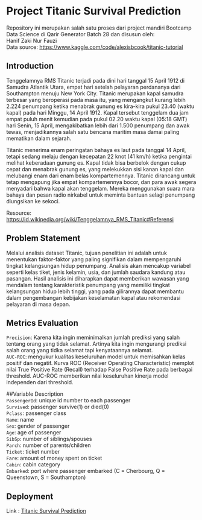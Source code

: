 # Project Titanic Survival Prediction
Repository ini merupakan salah satu proses dari project mandiri Bootcamp Data Science di Qarir Generator Batch 28 dan disusun oleh:<br>
Hanif Zaki Nur Fauzi<br>
Data source: https://www.kaggle.com/code/alexisbcook/titanic-tutorial

## Introduction
Tenggelamnya RMS Titanic terjadi pada dini hari tanggal 15 April 1912 di Samudra Atlantik Utara, empat hari setelah pelayaran perdananya dari Southampton menuju New York City. Titanic merupakan kapal samudra terbesar yang beroperasi pada masa itu, yang mengangkut kurang lebih 2.224 penumpang ketika menabrak gunung es kira-kira pukul 23.40 (waktu kapal) pada hari Minggu, 14 April 1912. Kapal tersebut tenggelam dua jam empat puluh menit kemudian pada pukul 02.20 waktu kapal (05:18 GMT) hari Senin, 15 April, mengakibatkan lebih dari 1.500 penumpang dan awak tewas, menjadikannya salah satu bencana maritim masa damai paling mematikan dalam sejarah.

Titanic menerima enam peringatan bahaya es laut pada tanggal 14 April, tetapi sedang melaju dengan kecepatan 22 knot (41 km/h) ketika pengintai melihat keberadaan gunung es. Kapal tidak bisa berbelok dengan cukup cepat dan menabrak gunung es, yang melekukkan sisi kanan kapal dan melubangi enam dari enam belas kompartemennya. Titanic dirancang untuk tetap mengapung jika empat kompartemennya bocor, dan para awak segera menyadari bahwa kapal akan tenggelam. Mereka menggunakan suara mara bahaya dan pesan radio nirkabel untuk meminta bantuan selagi penumpang diungsikan ke sekoci.

Resource: https://id.wikipedia.org/wiki/Tenggelamnya_RMS_Titanic#Referensi

## Problem Statement
Melalui analisis dataset Titanic, tujuan penelitian ini adalah untuk menentukan faktor-faktor yang paling signifikan dalam mempengaruhi tingkat kelangsungan hidup penumpang. Analisis akan mencakup variabel seperti kelas tiket, jenis kelamin, usia, dan jumlah saudara kandung atau pasangan. Hasil analisis ini diharapkan dapat memberikan wawasan yang mendalam tentang karakteristik penumpang yang memiliki tingkat kelangsungan hidup lebih tinggi, yang pada gilirannya dapat membantu dalam pengembangan kebijakan keselamatan kapal atau rekomendasi pelayaran di masa depan.

## Metrics Evaluation<br>
```Precision```: Karena kita ingin meminimalkan jumlah prediksi yang salah tentang orang yang tidak selamat. Artinya kita ingin mengurangi prediksi salah orang yang tidka selamat tapi kenyataannya selamat.<br>
```AUC-ROC```: mengukur kualitas keseluruhan model untuk memisahkan kelas positif dan negatif. Kurva ROC (Receiver Operating Characteristic) memplot nilai True Positive Rate (Recall) terhadap False Positive Rate pada berbagai threshold. AUC-ROC memberikan nilai keseluruhan kinerja model independen dari threshold.

##Variable Description<br>
```PassengerId```: unique id number to each passenger<br>
```Survived```: passenger survive(1) or died(0)<br>
```Pclass```: passenger class<br>
```Name```: name<br>
```Sex```: gender of passenger<br>
```Age```: age of passenger<br>
```SibSp```: number of siblings/spouses<br>
```Parch```: number of parents/children<br>
```Ticket```: ticket number<br>
```Fare```: amount of money spent on ticket<br>
```Cabin```: cabin category<br>
```Embarked```: port where passenger embarked (C = Cherbourg, Q = Queenstown, S = Southampton)<br>

## Deployment
Link : [Titanic Survival Prediction](https://app-titanic-7fmcqhnbcemxds8y28ornq.streamlit.app/)
